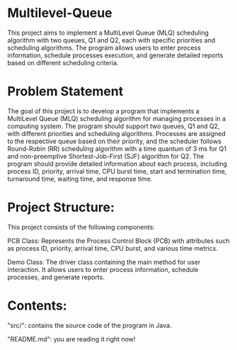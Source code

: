 # Multilevel-Queue
This project aims to implement a MultiLevel Queue (MLQ) scheduling algorithm with two queues, Q1 and Q2, each with specific priorities and scheduling algorithms. The program allows users to enter process information, schedule processes execution, and generate detailed reports based on different scheduling criteria.

# Problem Statement
The goal of this project is to develop a program that implements a MultiLevel Queue (MLQ) scheduling algorithm for managing processes in a computing system. The program should support two queues, Q1 and Q2, with different priorities and scheduling algorithms. Processes are assigned to the respective queue based on their priority, and the scheduler follows Round-Robin (RR) scheduling algorithm with a time quantum of 3 ms for Q1 and non-preemptive Shortest-Job-First (SJF) algorithm for Q2. The program should provide detailed information about each process, including process ID, priority, arrival time, CPU burst time, start and termination time, turnaround time, waiting time, and response time.

# Project Structure:
This project consists of the following components:

PCB Class:
Represents the Process Control Block (PCB) with attributes such as process ID, priority, arrival time, CPU burst, and various time metrics.

Demo Class:
The driver class containing the main method for user interaction. It allows users to enter process information, schedule processes, and generate reports.

# Contents:
"src/": contains the source code of the program in Java.

"README.md": you are reading it right now!
